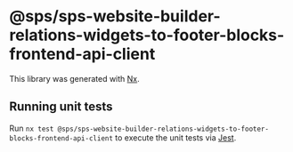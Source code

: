 # @sps/sps-website-builder-relations-widgets-to-footer-blocks-frontend-api-client

This library was generated with [Nx](https://nx.dev).

## Running unit tests

Run `nx test @sps/sps-website-builder-relations-widgets-to-footer-blocks-frontend-api-client` to execute the unit tests via [Jest](https://jestjs.io).
